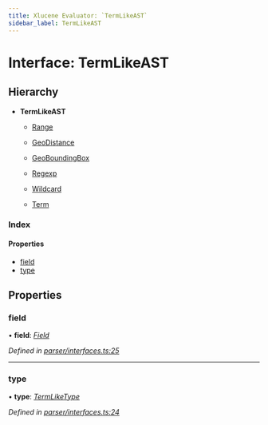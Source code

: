 ```yaml
---
title: Xlucene Evaluator: `TermLikeAST`
sidebar_label: TermLikeAST
---
```


# Interface: TermLikeAST

## Hierarchy

* **TermLikeAST**

  * [Range](range.md)

  * [GeoDistance](geodistance.md)

  * [GeoBoundingBox](geoboundingbox.md)

  * [Regexp](regexp.md)

  * [Wildcard](wildcard.md)

  * [Term](term.md)

### Index

#### Properties

* [field](termlikeast.md#field)
* [type](termlikeast.md#type)

## Properties

###  field

• **field**: *[Field](../overview.md#field)*

*Defined in [parser/interfaces.ts:25](https://github.com/terascope/teraslice/blob/a2250fb9/packages/xlucene-evaluator/src/parser/interfaces.ts#L25)*

___

###  type

• **type**: *[TermLikeType](../overview.md#termliketype)*

*Defined in [parser/interfaces.ts:24](https://github.com/terascope/teraslice/blob/a2250fb9/packages/xlucene-evaluator/src/parser/interfaces.ts#L24)*
